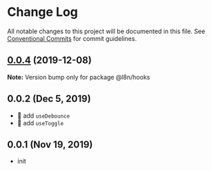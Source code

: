# Change Log

All notable changes to this project will be documented in this file.
See [Conventional Commits](https://conventionalcommits.org) for commit guidelines.

## [0.0.4](https://github.com/lencx/nx/compare/v0.0.3...v0.0.4) (2019-12-08)

**Note:** Version bump only for package @l8n/hooks

## 0.0.2 (Dec 5, 2019)

* 💫 add `useDebounce`
* 💫 add `useToggle`

## 0.0.1 (Nov 19, 2019)

* init
